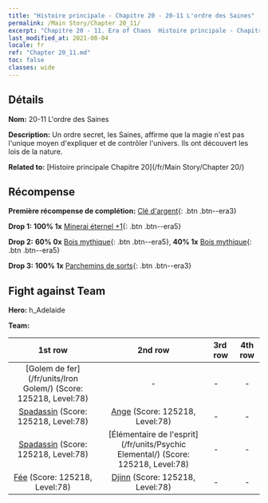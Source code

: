 ```yaml
---
title: "Histoire principale - Chapitre 20 - 20-11 L'ordre des Saines"
permalink: /Main Story/Chapter 20_11/
excerpt: "Chapitre 20 - 11. Era of Chaos  Histoire principale - Chapitre 20_11. 20-11 L'ordre des Saines"
last_modified_at: 2021-08-04
locale: fr
ref: "Chapter 20_11.md"
toc: false
classes: wide
---
```


## Détails

 **Nom:** 20-11 L'ordre des Saines

 **Description:** Un ordre secret, les Saines, affirme que la magie n'est pas l'unique moyen d'expliquer et de contrôler l'univers. Ils ont découvert les lois de la nature.

 **Related to:** [Histoire principale Chapitre 20](/fr/Main Story/Chapter 20/)

## Récompense

 **Première récompense de complétion:** [Clé d'argent](/ItemsFR/con_693/){: .btn .btn--era3}

 **Drop 1:** **100% 1x** [Minerai éternel +1](/ItemsFR/mat_68/){: .btn .btn--era5}

 **Drop 2:** **60% 0x** [Bois mythique](/ItemsFR/mat_62/){: .btn .btn--era5}, **40% 1x** [Bois mythique](/ItemsFR/mat_62/){: .btn .btn--era5}

 **Drop 3:** **100% 1x** [Parchemins de sorts](/ItemsFR/con_694/){: .btn .btn--era3}


## Fight against Team
 **Hero:** h_Adelaide

 **Team:**


  | 1st row | 2nd row | 3rd row | 4th row |
  |:----:|:----:|:----|:----:|
  | [Golem de fer](/fr/units/Iron Golem/) (Score: 125218, Level:78)  | - | - | - |
  | [Spadassin](/fr/units/Swordsman/) (Score: 125218, Level:78)  | [Ange](/fr/units/Angel/) (Score: 125218, Level:78)  | - | - |
  | [Spadassin](/fr/units/Swordsman/) (Score: 125218, Level:78)  | [Élémentaire de l'esprit](/fr/units/Psychic Elemental/) (Score: 125218, Level:78)  | - | - |
  | [Fée](/fr/units/Sprite/) (Score: 125218, Level:78)  | [Djinn](/fr/units/Genie/) (Score: 125218, Level:78)  | - | - |


